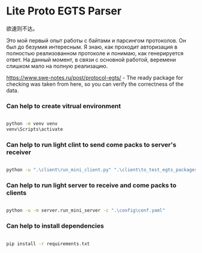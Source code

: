 # Lite Proto EGTS Parser

欲速则不达。

Это мой первый опыт работы с байтами и парсингом протоколов. Он был до безумия интересным. Я знаю, как проходит авторизация в полностью реализованном протоколе и понимаю, как генерируется ответ. На данный момент, в связи с основной работой, веремени слишком мало на полную реализацию.

https://www.swe-notes.ru/post/protocol-egts/ - The ready package for checking was taken from here, so you can verify the correctness of the data.

### Can help to create vitrual environment

```bash

python -m venv venv
venv\Scripts\activate

```

### Can help to run light clint to send come packs to server's receiver

```bash

python -u ".\client\run_mini_client.py" ".\client\to_test_egts_packages.csv"

```

### Can help to run light server to receive and come packs to clients

```bash

python -u -m server.run_mini_server -c ".\config\conf.yaml"

```

### Can help to install dependencies

```bash

pip install -r requirements.txt

```
